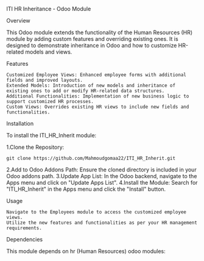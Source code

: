 ITI HR Inheritance - Odoo Module

Overview

  This Odoo module extends the functionality of the Human Resources (HR) module by adding custom features and overriding existing ones.
  It is designed to demonstrate inheritance in Odoo and how to customize HR-related models and views.

Features

    Customized Employee Views: Enhanced employee forms with additional fields and improved layouts.
    Extended Models: Introduction of new models and inheritance of existing ones to add or modify HR-related data structures.
    Additional Functionalities: Implementation of new business logic to support customized HR processes.
    Custom Views: Overrides existing HR views to include new fields and functionalities.

Installation

 To install the ITI_HR_Inherit module:

  1.Clone the Repository:
  
    git clone https://github.com/Mahmoudgomaa22/ITI_HR_Inherit.git

  2.Add to Odoo Addons Path: Ensure the cloned directory is included in your Odoo addons path.
  3.Update App List: In the Odoo backend, navigate to the Apps menu and click on "Update Apps List".
  4.Install the Module: Search for "ITI_HR_Inherit" in the Apps menu and click the "Install" button.

 Usage

    Navigate to the Employees module to access the customized employee views.
    Utilize the new features and functionalities as per your HR management requirements.

 Dependencies

  This module depends on hr (Human Resources) odoo modules:

     
